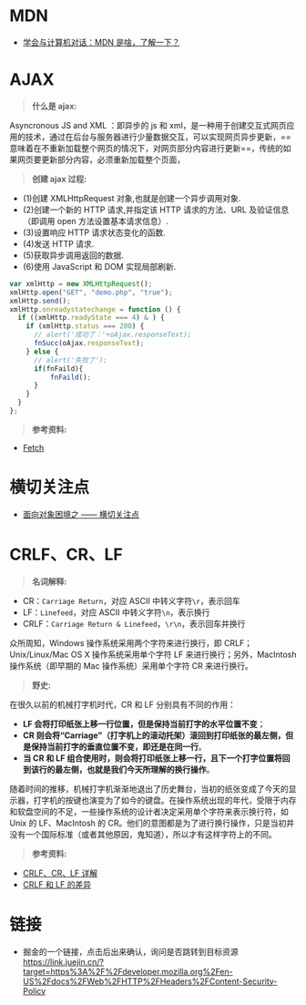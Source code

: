 # MDN

- [学会与计算机对话：MDN 是啥，了解一下？](https://zhuanlan.zhihu.com/p/36156412)

# AJAX

> **什么是 ajax:**

Asyncronous JS and XML ：即异步的 js 和 xml，是一种用于创建交互式网页应用的技术，通过在后台与服务器进行少量数据交互，可以实现网页异步更新，==意味着在不重新加载整个网页的情况下，对网页部分内容进行更新==，传统的如果网页要更新部分内容，必须重新加载整个页面，

> **创建 ajax 过程:**

- (1)创建 XMLHttpRequest 对象,也就是创建一个异步调用对象.
- (2)创建一个新的 HTTP 请求,并指定该 HTTP 请求的方法、URL 及验证信息（即调用 open 方法设置基本请求信息）.
- (3)设置响应 HTTP 请求状态变化的函数.
- (4)发送 HTTP 请求.
- (5)获取异步调用返回的数据.
- (6)使用 JavaScript 和 DOM 实现局部刷新.

```js
var xmlHttp = new XMLHttpRequest();
xmlHttp.open("GET", "demo.php", "true");
xmlHttp.send();
xmlHttp.onreadystatechange = function () {
  if ((xmlHttp.readyState === 4) & ) {
    if (xmlHttp.status === 200) {
      // alert('成功了：'+oAjax.responseText);
      fnSucc(oAjax.responseText);
    } else {
      // alert('失败了');
      if(fnFaild){
          fnFaild();
      }
    }
  }
};
```

> **参考资料:**

- [Fetch](https://www.jianshu.com/p/7762515f8d1a)

# 横切关注点

- [面向对象困境之 —— 横切关注点](https://zhuanlan.zhihu.com/p/76618283)

# CRLF、CR、LF

> **名词解释:**

- CR：`Carriage Return`，对应 ASCII 中转义字符`\r`，表示回车
- LF：`Linefeed`，对应 ASCII 中转义字符`\n`，表示换行
- CRLF：`Carriage Return & Linefeed`，`\r\n`，表示回车并换行

众所周知，Windows 操作系统采用两个字符来进行换行，即 CRLF；Unix/Linux/Mac OS X 操作系统采用单个字符 LF 来进行换行；另外，MacIntosh 操作系统（即早期的 Mac 操作系统）采用单个字符 CR 来进行换行。

> **野史:**

在很久以前的机械打字机时代，CR 和 LF 分别具有不同的作用：

- **LF 会将打印纸张上移一行位置，但是保持当前打字的水平位置不变**；
- **CR 则会将“Carriage”（打字机上的滚动托架）滚回到打印纸张的最左侧，但是保持当前打字的垂直位置不变，即还是在同一行**。
- **当 CR 和 LF 组合使用时，则会将打印纸张上移一行，且下一个打字位置将回到该行的最左侧，也就是我们今天所理解的换行操作**。

随着时间的推移，机械打字机渐渐地退出了历史舞台，当初的纸张变成了今天的显示器，打字机的按键也演变为了如今的键盘。在操作系统出现的年代，受限于内存和软盘空间的不足，一些操作系统的设计者决定采用单个字符来表示换行符，如 Unix 的 LF、MacIntosh 的 CR。他们的意图都是为了进行换行操作，只是当初并没有一个国际标准（或者其他原因，鬼知道），所以才有这样字符上的不同。

> **参考资料:**

- [CRLF、CR、LF 详解](https://www.jianshu.com/p/b03ad01acd69)
- [CRLF 和 LF 的差异](https://zhuanlan.zhihu.com/p/380574688)

# 链接

- 掘金的一个链接，点击后出来确认，询问是否跳转到目标资源
  https://link.juejin.cn/?target=https%3A%2F%2Fdeveloper.mozilla.org%2Fen-US%2Fdocs%2FWeb%2FHTTP%2FHeaders%2FContent-Security-Policy
